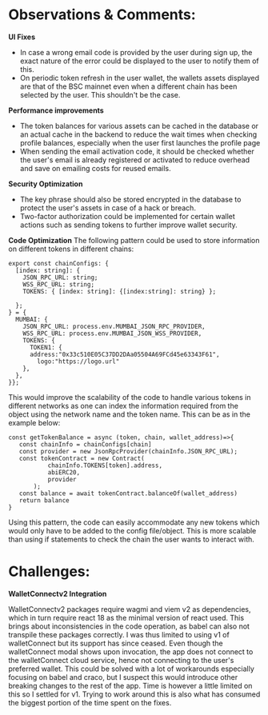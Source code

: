 # Observations & Comments: 

**UI Fixes** 
* In case a wrong email code is provided by the user during sign up, the exact nature of the error could be displayed to the user to notify them of this. 
 * On periodic token refresh in the user wallet, the wallets assets displayed are that of the BSC mainnet even when a different chain has been selected by the user. This shouldn't be the case.

**Performance improvements**
 * The token balances for various assets can be cached in the database or an actual cache in the backend to reduce the wait times when checking profile balances, especially when the user first launches the profile page
 * When sending the email activation code, it should be checked whether the user's email is already registered or activated to reduce overhead and save on emailing costs for reused emails.
 
 **Security Optimization**
 * The key phrase should also be stored encrypted in the database to protect the user's assets in case of a hack or breach.
 * Two-factor authorization could be implemented for certain wallet actions such as sending tokens to further improve wallet security.
 
 **Code Optimization**
 The following pattern could be used to store information on different tokens in different chains:
~~~
export const chainConfigs: {
  [index: string]: {
    JSON_RPC_URL: string;
    WSS_RPC_URL: string;
    TOKENS: { [index: string]: {[index:string]: string} };
    
  };
} = {
  MUMBAI: {
    JSON_RPC_URL: process.env.MUMBAI_JSON_RPC_PROVIDER,
    WSS_RPC_URL: process.env.MUMBAI_JSON_WSS_PROVIDER,
    TOKENS: {
      TOKEN1: {
      address:"0x33c510E05C37DD2DAa05504A69FCd45e63343F61",
	    logo:"https://logo.url"
    },
  },
}};
~~~ 
 This would improve the scalability of the code to handle various tokens in different networks as one can index the information required from the object using the network name and the token name. This can be as in the example below:
 ~~~
const getTokenBalance = async (token, chain, wallet_address)=>{
	const chainInfo = chainConfigs[chain]
	const provider = new JsonRpcProvider(chainInfo.JSON_RPC_URL);
	const tokenContract = new Contract(
    		chainInfo.TOKENS[token].address,
    		abiERC20,
    		provider
  		);
 	const balance = await tokenContract.balanceOf(wallet_address)
	return balance
}	
 ~~~
Using this pattern, the code can easily accommodate any new tokens which would only have to be added to the config file/object. This is more scalable than using if statements to check the chain the user wants to interact with.

# Challenges:
**WalletConnectv2 Integration**

WalletConnectv2 packages require wagmi and viem v2 as dependencies, which in turn require react 18 as the minimal version of react used. This brings about inconsistencies in the code operation, as babel can also not transpile these packages correctly. I was thus limited to using v1 of walletConnect but its support has since ceased. Even though the walletConnect modal shows upon invocation, the app does not connect to the walletConnect cloud service, hence not connecting to the user's preferred wallet.  This could be solved with a lot of workarounds especially focusing on babel and craco, but I suspect this would introduce other breaking changes to the rest of the app. Time is however a little limited on this so I settled for v1. Trying to work around this is also what has consumed the biggest portion of the time spent on the fixes.
